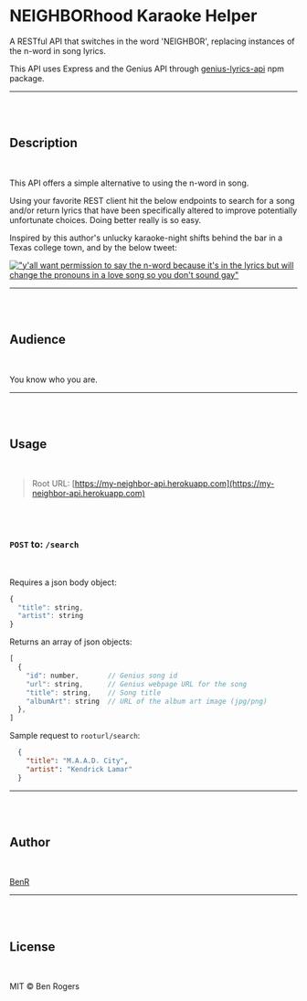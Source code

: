 # NEIGHBORhood Karaoke Helper

A RESTful API that switches in the word 'NEIGHBOR', replacing instances of the n-word in song lyrics.

This API uses Express and the Genius API through [genius-lyrics-api](https://github.com/farshed/genius-lyrics-api) npm package.

---
</br>
</br>

## Description

</br>

This API offers a simple alternative to using the n-word in song.

Using your favorite REST client hit the below endpoints to search for a song and/or return lyrics that have been specifically altered to improve potentially unfortunate choices. Doing better really is so easy.

Inspired by this author's unlucky karaoke-night shifts behind the bar in a Texas college town, and by the below tweet:

[!["y'all want permission to say the n-word because it's in the lyrics but will change the pronouns in a love song so you don't sound gay"
](readmeImages/kelpyTweet.png
"Razor-sharp tweet by @kelseybuckles")
](https://twitter.com/kelseybuckles/status/1191719815473483776)

---
</br>
</br>

## Audience

</br>

You know who you are.

---
</br>
</br>

## Usage

</br>

> Root URL: [https://my-neighbor-api.herokuapp.com](https://my-neighbor-api.herokuapp.com)

</br>
</br>

### `POST` to: `/search`

</br>

Requires a json body object:

```js
{
  "title": string,
  "artist": string
}
```

Returns an array of json objects:

```js
[
  {
    "id": number,       // Genius song id
    "url": string,      // Genius webpage URL for the song
    "title": string,    // Song title
    "albumArt": string  // URL of the album art image (jpg/png)
  },
]
```

Sample request to `rooturl/search`:

```json
  {
    "title": "M.A.A.D. City",
    "artist": "Kendrick Lamar"
  }
```

---
</br>
</br>



## Author

</br>

[BenR](https://github.com/thisbenrogers)

---
</br>
</br>

## License

</br>

MIT © Ben Rogers